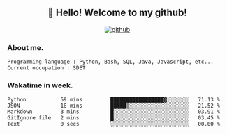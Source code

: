 <h2 align="center">👋 Hello! Welcome to my github! </h2>
<p align="center">
  <a href="https://github.com/usergwen"><img src="https://img.shields.io/badge/GitHub-24292e" alt="github"></a>
</p>

### About me.

```Plain Text
Programming language : Python, Bash, SQL, Java, Javascript, etc...
Current occupation : SDET
```
### Wakatime in week.

<!--START_SECTION:waka-->

```text
Python           59 mins         █████████████████▓░░░░░░░   71.13 %
JSON             18 mins         █████▒░░░░░░░░░░░░░░░░░░░   21.52 %
Markdown         3 mins          █░░░░░░░░░░░░░░░░░░░░░░░░   03.91 %
GitIgnore file   2 mins          █░░░░░░░░░░░░░░░░░░░░░░░░   03.45 %
Text             0 secs          ░░░░░░░░░░░░░░░░░░░░░░░░░   00.00 %
```

<!--END_SECTION:waka-->
